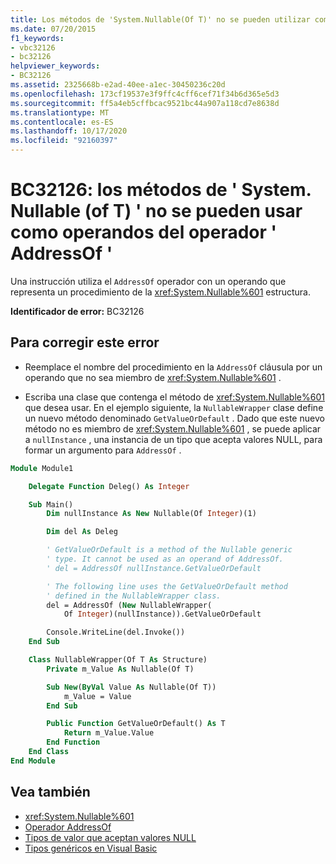 ```yaml
---
title: Los métodos de 'System.Nullable(Of T)' no se pueden utilizar como operandos del operador 'AddressOf'
ms.date: 07/20/2015
f1_keywords:
- vbc32126
- bc32126
helpviewer_keywords:
- BC32126
ms.assetid: 2325668b-e2ad-40ee-a1ec-30450236c20d
ms.openlocfilehash: 173cf19537e3f9ffc4cff6cef71f34b6d365e5d3
ms.sourcegitcommit: ff5a4eb5cffbcac9521bc44a907a118cd7e8638d
ms.translationtype: MT
ms.contentlocale: es-ES
ms.lasthandoff: 10/17/2020
ms.locfileid: "92160397"
---
```

# <a name="bc32126-methods-of-systemnullableof-t-cannot-be-used-as-operands-of-the-addressof-operator"></a>BC32126: los métodos de ' System. Nullable (of T) ' no se pueden usar como operandos del operador ' AddressOf '

Una instrucción utiliza el `AddressOf` operador con un operando que representa un procedimiento de la <xref:System.Nullable%601> estructura.

 **Identificador de error:** BC32126

## <a name="to-correct-this-error"></a>Para corregir este error

- Reemplace el nombre del procedimiento en la `AddressOf` cláusula por un operando que no sea miembro de <xref:System.Nullable%601> .

- Escriba una clase que contenga el método de <xref:System.Nullable%601> que desea usar. En el ejemplo siguiente, la `NullableWrapper` clase define un nuevo método denominado `GetValueOrDefault` . Dado que este nuevo método no es miembro de <xref:System.Nullable%601> , se puede aplicar a `nullInstance` , una instancia de un tipo que acepta valores NULL, para formar un argumento para `AddressOf` .

```vb
Module Module1

    Delegate Function Deleg() As Integer

    Sub Main()
        Dim nullInstance As New Nullable(Of Integer)(1)

        Dim del As Deleg

        ' GetValueOrDefault is a method of the Nullable generic
        ' type. It cannot be used as an operand of AddressOf.
        ' del = AddressOf nullInstance.GetValueOrDefault

        ' The following line uses the GetValueOrDefault method
        ' defined in the NullableWrapper class.
        del = AddressOf (New NullableWrapper(
            Of Integer)(nullInstance)).GetValueOrDefault

        Console.WriteLine(del.Invoke())
    End Sub

    Class NullableWrapper(Of T As Structure)
        Private m_Value As Nullable(Of T)

        Sub New(ByVal Value As Nullable(Of T))
            m_Value = Value
        End Sub

        Public Function GetValueOrDefault() As T
            Return m_Value.Value
        End Function
    End Class
End Module
```

## <a name="see-also"></a>Vea también

- <xref:System.Nullable%601>
- [Operador AddressOf](../operators/addressof-operator.md)
- [Tipos de valor que aceptan valores NULL](../../programming-guide/language-features/data-types/nullable-value-types.md)
- [Tipos genéricos en Visual Basic](../../programming-guide/language-features/data-types/generic-types.md)
